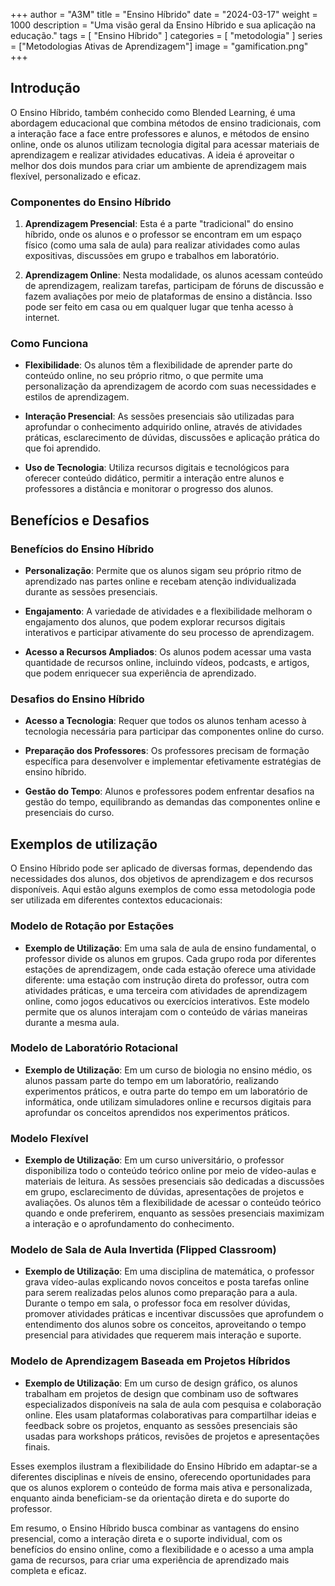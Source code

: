 +++
author = "A3M"
title = "Ensino Híbrido"
date = "2024-03-17"
weight = 1000
description = "Uma visão geral da Ensino Híbrido e sua aplicação na educação."
tags = [
    "Ensino Híbrido"
]
categories = [
    "metodologia"
]
series = ["Metodologias Ativas de Aprendizagem"]
image = "gamification.png"
+++

## Introdução

O Ensino Híbrido, também conhecido como Blended Learning, é uma abordagem educacional que combina métodos de ensino tradicionais, com a interação face a face entre professores e alunos, e métodos de ensino online, onde os alunos utilizam tecnologia digital para acessar materiais de aprendizagem e realizar atividades educativas. A ideia é aproveitar o melhor dos dois mundos para criar um ambiente de aprendizagem mais flexível, personalizado e eficaz. 

### Componentes do Ensino Híbrido

1. **Aprendizagem Presencial**: Esta é a parte "tradicional" do ensino híbrido, onde os alunos e o professor se encontram em um espaço físico (como uma sala de aula) para realizar atividades como aulas expositivas, discussões em grupo e trabalhos em laboratório.

2. **Aprendizagem Online**: Nesta modalidade, os alunos acessam conteúdo de aprendizagem, realizam tarefas, participam de fóruns de discussão e fazem avaliações por meio de plataformas de ensino a distância. Isso pode ser feito em casa ou em qualquer lugar que tenha acesso à internet.

### Como Funciona

- **Flexibilidade**: Os alunos têm a flexibilidade de aprender parte do conteúdo online, no seu próprio ritmo, o que permite uma personalização da aprendizagem de acordo com suas necessidades e estilos de aprendizagem.
  
- **Interação Presencial**: As sessões presenciais são utilizadas para aprofundar o conhecimento adquirido online, através de atividades práticas, esclarecimento de dúvidas, discussões e aplicação prática do que foi aprendido.

- **Uso de Tecnologia**: Utiliza recursos digitais e tecnológicos para oferecer conteúdo didático, permitir a interação entre alunos e professores a distância e monitorar o progresso dos alunos.

## Benefícios e Desafios

### Benefícios do Ensino Híbrido

- **Personalização**: Permite que os alunos sigam seu próprio ritmo de aprendizado nas partes online e recebam atenção individualizada durante as sessões presenciais.

- **Engajamento**: A variedade de atividades e a flexibilidade melhoram o engajamento dos alunos, que podem explorar recursos digitais interativos e participar ativamente do seu processo de aprendizagem.

- **Acesso a Recursos Ampliados**: Os alunos podem acessar uma vasta quantidade de recursos online, incluindo vídeos, podcasts, e artigos, que podem enriquecer sua experiência de aprendizado.

### Desafios do Ensino Híbrido

- **Acesso a Tecnologia**: Requer que todos os alunos tenham acesso à tecnologia necessária para participar das componentes online do curso.

- **Preparação dos Professores**: Os professores precisam de formação específica para desenvolver e implementar efetivamente estratégias de ensino híbrido.

- **Gestão do Tempo**: Alunos e professores podem enfrentar desafios na gestão do tempo, equilibrando as demandas das componentes online e presenciais do curso.

## Exemplos de utilização

O Ensino Híbrido pode ser aplicado de diversas formas, dependendo das necessidades dos alunos, dos objetivos de aprendizagem e dos recursos disponíveis. Aqui estão alguns exemplos de como essa metodologia pode ser utilizada em diferentes contextos educacionais:

### **Modelo de Rotação por Estações**
- **Exemplo de Utilização**: Em uma sala de aula de ensino fundamental, o professor divide os alunos em grupos. Cada grupo roda por diferentes estações de aprendizagem, onde cada estação oferece uma atividade diferente: uma estação com instrução direta do professor, outra com atividades práticas, e uma terceira com atividades de aprendizagem online, como jogos educativos ou exercícios interativos. Este modelo permite que os alunos interajam com o conteúdo de várias maneiras durante a mesma aula.

### **Modelo de Laboratório Rotacional**
- **Exemplo de Utilização**: Em um curso de biologia no ensino médio, os alunos passam parte do tempo em um laboratório, realizando experimentos práticos, e outra parte do tempo em um laboratório de informática, onde utilizam simuladores online e recursos digitais para aprofundar os conceitos aprendidos nos experimentos práticos.

### **Modelo Flexível**
- **Exemplo de Utilização**: Em um curso universitário, o professor disponibiliza todo o conteúdo teórico online por meio de vídeo-aulas e materiais de leitura. As sessões presenciais são dedicadas a discussões em grupo, esclarecimento de dúvidas, apresentações de projetos e avaliações. Os alunos têm a flexibilidade de acessar o conteúdo teórico quando e onde preferirem, enquanto as sessões presenciais maximizam a interação e o aprofundamento do conhecimento.

### **Modelo de Sala de Aula Invertida (Flipped Classroom)**
- **Exemplo de Utilização**: Em uma disciplina de matemática, o professor grava vídeo-aulas explicando novos conceitos e posta tarefas online para serem realizadas pelos alunos como preparação para a aula. Durante o tempo em sala, o professor foca em resolver dúvidas, promover atividades práticas e incentivar discussões que aprofundem o entendimento dos alunos sobre os conceitos, aproveitando o tempo presencial para atividades que requerem mais interação e suporte.

### **Modelo de Aprendizagem Baseada em Projetos Híbridos**
- **Exemplo de Utilização**: Em um curso de design gráfico, os alunos trabalham em projetos de design que combinam uso de softwares especializados disponíveis na sala de aula com pesquisa e colaboração online. Eles usam plataformas colaborativas para compartilhar ideias e feedback sobre os projetos, enquanto as sessões presenciais são usadas para workshops práticos, revisões de projetos e apresentações finais.

Esses exemplos ilustram a flexibilidade do Ensino Híbrido em adaptar-se a diferentes disciplinas e níveis de ensino, oferecendo oportunidades para que os alunos explorem o conteúdo de forma mais ativa e personalizada, enquanto ainda beneficiam-se da orientação direta e do suporte do professor.

Em resumo, o Ensino Híbrido busca combinar as vantagens do ensino presencial, como a interação direta e o suporte individual, com os benefícios do ensino online, como a flexibilidade e o acesso a uma ampla gama de recursos, para criar uma experiência de aprendizado mais completa e eficaz.